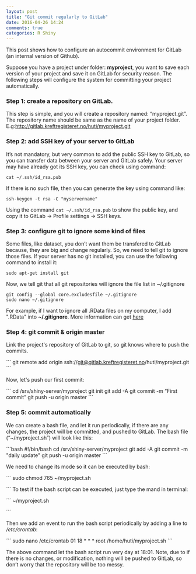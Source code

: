 ```yaml
---
layout: post
title: "Git commit regularly to GitLab"
date: 2016-04-26 14:24
comments: true
categories: R Shiny
---
```







This post shows how to configure an autocommit environment for GitLab (an internal version of Github). 

Suppose you have a project under folder: **myproject**, you want to save each version of your project and save it on GitLab for security reason. The following steps will configure the system for committing your project automatically. 

### Step 1: create a repository on GitLab. 

This step is simple, and you will create a repository named: “myproject.git”. The repository name should be same as the name of your project folder. E.g:http://gitlab.kreftregisteret.no/huti/myproject.git


### Step 2: add SSH key of your server to GitLab

It’s not mandatory, but very common to add the public SSH key to GitLab, so you can transfer data between your server and GitLab safely. Your server may have already got its SSH key, you can check using command: 

```
cat ~/.ssh/id_rsa.pub
```

If there is no such file, then you can generate the key using command like: 

```
ssh-keygen -t rsa -C "myservername"
```

Using the command <code>cat ~/.ssh/id_rsa.pub</code> to show the public key, and copy it to GitLab -> Profile settings -> SSH keys.


### Step 3: configure git to ignore some kind of files

Some files, like dataset, you don’t want them be transfered to GitLab because, they are big and change regularly. So, we need to tell git to ignore those files. If your server has no git installed, you can use the following command to install it: 


```
sudo apt-get install git
```

Now, we tell git that all git repositories will ignore the file list in ~/.gitignore

```
git config --global core.excludesfile ~/.gitignore
sudo nano ~/.gitignore
```

For example, if I want to ignore all .RData files on my computer, I add ".RData" into **~/.gitignore**. More information can get [here](https://help.github.com/articles/ignoring-files/)

### Step 4: git commit & origin master
Link the project's repository of GitLab to git, so git knows where to push the commits. 


´´´
git remote add origin ssh://git@gitlab.kreftregisteret.no/huti/myproject.git
´´´

Now, let's push our first commit: 


´´´
cd /srv/shiny-server/myproject
git init 
git add -A
git commit -m “First commit”
git push -u origin master
´´´

### Step 5: commit automatically
We can create a bash file, and let it run periodically, if there are any changes, the project will be committed, and pushed to GitLab. 
The bash file (“~/myproject.sh”) will look like this: 

´´´bash
#!/bin/bash
cd /srv/shiny-server/myproject
git add -A
git commit -m "daily update"
git push -u origin master
´´´

We need to change its mode so it can be executed by bash: 

´´´
sudo chmod 765 ~/myproject.sh

´´´
To test if the bash script can be executed, just type the mand in terminal: 


´´´
 ~/myproject.sh

´´´

Then we add an event to run the bash script periodically by adding a line to */etc/crontab*: 

´´´
sudo nano /etc/crontab
01 18  *  *  * root  /home/huti/myproject.sh
´´´

The above command let the bash script run very day at 18:01. Note, due to if there is no changes, or modification, nothing will be pushed to GitLab, so don’t worry that the repository will be too messy. 
